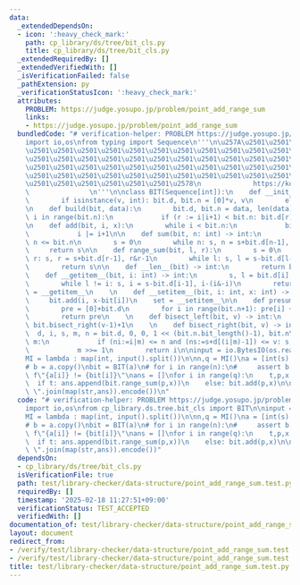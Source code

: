 ```yaml
---
data:
  _extendedDependsOn:
  - icon: ':heavy_check_mark:'
    path: cp_library/ds/tree/bit_cls.py
    title: cp_library/ds/tree/bit_cls.py
  _extendedRequiredBy: []
  _extendedVerifiedWith: []
  _isVerificationFailed: false
  _pathExtension: py
  _verificationStatusIcon: ':heavy_check_mark:'
  attributes:
    PROBLEM: https://judge.yosupo.jp/problem/point_add_range_sum
    links:
    - https://judge.yosupo.jp/problem/point_add_range_sum
  bundledCode: "# verification-helper: PROBLEM https://judge.yosupo.jp/problem/point_add_range_sum\n\
    import io,os\nfrom typing import Sequence\n'''\n\u257A\u2501\u2501\u2501\u2501\
    \u2501\u2501\u2501\u2501\u2501\u2501\u2501\u2501\u2501\u2501\u2501\u2501\u2501\
    \u2501\u2501\u2501\u2501\u2501\u2501\u2501\u2501\u2501\u2501\u2501\u2501\u2501\
    \u2501\u2501\u2501\u2501\u2501\u2501\u2501\u2501\u2501\u2501\u2501\u2501\u2501\
    \u2501\u2501\u2501\u2501\u2501\u2501\u2501\u2501\u2501\u2501\u2501\u2501\u2501\
    \u2501\u2501\u2501\u2501\u2501\u2501\u2578\n             https://kobejean.github.io/cp-library\
    \               \n'''\n\nclass BIT(Sequence[int]):\n    def __init__(bit, v):\n\
    \        if isinstance(v, int): bit.d, bit.n = [0]*v, v\n        else: bit.build(v)\n\
    \n    def build(bit, data):\n        bit.d, bit.n = data, len(data)\n        for\
    \ i in range(bit.n):\n            if (r := i|i+1) < bit.n: bit.d[r] += bit.d[i]\n\
    \n    def add(bit, i, x):\n        while i < bit.n:\n            bit.d[i] += x\n\
    \            i |= i+1\n\n    def sum(bit, n: int) -> int:\n        assert 0 <=\
    \ n <= bit.n\n        s = 0\n        while n: s, n = s+bit.d[n-1], n&n-1\n   \
    \     return s\n\n    def range_sum(bit, l, r):\n        s = 0\n        while\
    \ r: s, r = s+bit.d[r-1], r&r-1\n        while l: s, l = s-bit.d[l-1], l&l-1\n\
    \        return s\n\n    def __len__(bit) -> int:\n        return bit.n\n    \n\
    \    def __getitem__(bit, i: int) -> int:\n        s, l = bit.d[i], i&(i+1)\n\
    \        while l != i: s, i = s-bit.d[i-1], i-(i&-i)\n        return s\n    get\
    \ = __getitem__\n    \n    def __setitem__(bit, i: int, x: int) -> None:\n   \
    \     bit.add(i, x-bit[i])\n    set = __setitem__\n\n    def presum(bit) -> list[int]:\n\
    \        pre = [0]+bit.d\n        for i in range(bit.n+1): pre[i] += pre[i&i-1]\n\
    \        return pre\n    \n    def bisect_left(bit, v) -> int:\n        return\
    \ bit.bisect_right(v-1)+1\n    \n    def bisect_right(bit, v) -> int:\n      \
    \  d, i, s, m, n = bit.d, 0, 0, 1 << (bit.n.bit_length()-1), bit.n\n        while\
    \ m:\n            if (ni:=i|m) <= n and (ns:=s+d[(i|m)-1]) <= v: s, i = ns, ni\n\
    \            m >>= 1\n        return i\n\ninput = io.BytesIO(os.read(0,os.fstat(0).st_size)).readline\n\
    MI = lambda : map(int, input().split())\n\nn,q = MI()\na = [int(s) for s in input().split()]\n\
    # b = a.copy()\nbit = BIT(a)\n# for i in range(n):\n#     assert b[i] == bit[i],\
    \ f\"{a[i]} != {bit[i]}\"\nans = []\nfor i in range(q):\n    t,p,x = MI()\n  \
    \  if t: ans.append(bit.range_sum(p,x))\n    else: bit.add(p,x)\n\nos.write(1,\"\
    \ \".join(map(str,ans)).encode())\n"
  code: "# verification-helper: PROBLEM https://judge.yosupo.jp/problem/point_add_range_sum\n\
    import io,os\nfrom cp_library.ds.tree.bit_cls import BIT\n\ninput = io.BytesIO(os.read(0,os.fstat(0).st_size)).readline\n\
    MI = lambda : map(int, input().split())\n\nn,q = MI()\na = [int(s) for s in input().split()]\n\
    # b = a.copy()\nbit = BIT(a)\n# for i in range(n):\n#     assert b[i] == bit[i],\
    \ f\"{a[i]} != {bit[i]}\"\nans = []\nfor i in range(q):\n    t,p,x = MI()\n  \
    \  if t: ans.append(bit.range_sum(p,x))\n    else: bit.add(p,x)\n\nos.write(1,\"\
    \ \".join(map(str,ans)).encode())"
  dependsOn:
  - cp_library/ds/tree/bit_cls.py
  isVerificationFile: true
  path: test/library-checker/data-structure/point_add_range_sum.test.py
  requiredBy: []
  timestamp: '2025-02-18 11:27:51+09:00'
  verificationStatus: TEST_ACCEPTED
  verifiedWith: []
documentation_of: test/library-checker/data-structure/point_add_range_sum.test.py
layout: document
redirect_from:
- /verify/test/library-checker/data-structure/point_add_range_sum.test.py
- /verify/test/library-checker/data-structure/point_add_range_sum.test.py.html
title: test/library-checker/data-structure/point_add_range_sum.test.py
---
```

